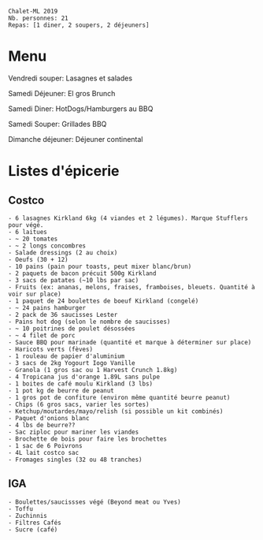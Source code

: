 ```
Chalet-ML 2019
Nb. personnes: 21
Repas: [1 diner, 2 soupers, 2 déjeuners]
```

# Menu

Vendredi souper: Lasagnes et salades

Samedi Déjeuner: El gros Brunch

Samedi Diner: HotDogs/Hamburgers au BBQ

Samedi Souper: Grillades BBQ

Dimanche déjeuner: Déjeuner continental



# Listes d'épicerie

## Costco
	- 6 lasagnes Kirkland 6kg (4 viandes et 2 légumes). Marque Stufflers pour végé.
	- 6 laitues
	- ~ 20 tomates
	- ~ 2 longs concombres
	- Salade dressings (2 au choix)
	- Oeufs (30 + 12)
	- 10 pains (pain pour toasts, peut mixer blanc/brun)
	- 2 paquets de bacon précuit 500g Kirkland
	- 3 sacs de patates (~10 lbs par sac)
	- Fruits (ex: ananas, melons, fraises, framboises, bleuets. Quantité à voir sur place)
	- 1 paquet de 24 boulettes de boeuf Kirkland (congelé)
	- ~ 24 pains hamburger
	- 2 pack de 36 saucisses Lester
	- Pains hot dog (selon le nombre de saucisses)
	- ~ 10 poitrines de poulet désossées
	- ~ 4 filet de porc
	- Sauce BBQ pour marinade (quantité et marque à déterminer sur place)
	- Haricots verts (fèves)
	- 1 rouleau de papier d'aluminium
	- 3 sacs de 2kg Yogourt Iogo Vanille
	- Granola (1 gros sac ou 1 Harvest Crunch 1.8kg) 
	- 4 Tropicana jus d'orange 1.89L sans pulpe
	- 1 boites de café moulu Kirkland (3 lbs)
	- 1 pot kg de beurre de peanut
	- 1 gros pot de confiture (environ même quantité beurre peanut)
	- Chips (6 gros sacs, varier les sortes)
	- Ketchup/moutardes/mayo/relish (si possible un kit combinés)
	- Paquet d'onions blanc
	- 4 lbs de beurre??
	- Sac ziploc pour mariner les viandes
	- Brochette de bois pour faire les brochettes
	- 1 sac de 6 Poivrons
	- 4L lait costco sac
	- Fromages singles (32 ou 48 tranches)


## IGA
	- Boulettes/saucissses végé (Beyond meat ou Yves)
	- Toffu
	- Zuchinnis
	- Filtres Cafés
	- Sucre (café)
	
